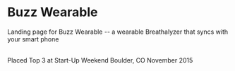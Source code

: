 <h1>Buzz Wearable</h1>

Landing page for Buzz Wearable -- a wearable Breathalyzer that syncs with your smart phone 

<br/>
Placed Top 3 at Start-Up Weekend Boulder, CO
November 2015
